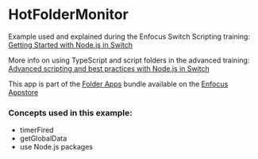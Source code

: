 # HotFolderMonitor
Example used and explained during the Enfocus Switch Scripting training:  
[Getting Started with Node.js in Switch](https://learning.enfocus.com/course/view.php?id=304)

More info on using TypeScript and script folders in the advanced training:  
[Advanced scripting and best practices with Node.js in Switch](https://learning.enfocus.com/course/view.php?id=321)

This app is part of the [Folder Apps](https://www.enfocus.com/en/appstore/product/folder-apps) bundle available on the [Enfocus Appstore](https://www.enfocus.com/en/appstore/overview)

### Concepts used in this example:
- timerFired 
- getGlobalData
- use Node.js packages